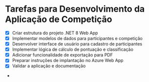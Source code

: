 # Tarefas para Desenvolvimento da Aplicação de Competição

- [x] Criar estrutura do projeto .NET 8 Web App
- [x] Implementar modelos de dados para participantes e competição
- [x] Desenvolver interface de usuário para cadastro de participantes
- [x] Implementar lógica de cálculo de pontuação e classificação
- [x] Adicionar funcionalidade de exportação para PDF
- [x] Preparar instruções de implantação no Azure Web App
- [x] Validar a aplicação e documentação
 - 